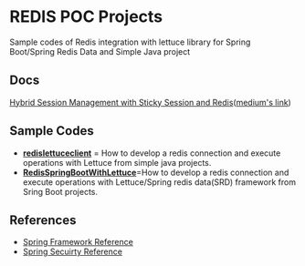 
# REDIS POC Projects

Sample codes of Redis integration with lettuce library for Spring Boot/Spring Redis Data and Simple Java project

## Docs

[Hybrid Session Management with Sticky Session and Redis](./docs/GUIDE.md)([medium's link](https://medium.com/@betul5634/hybrid-session-infrastructure-with-sticky-session-and-redis-dd5b32996d09))



## Sample Codes

* **[redislettuceclient](https://github.com/BetulAaydin/RedisPOC/tree/main/redislettuceclient)** = How to develop a redis connection and execute operations with Lettuce from simple java projects.
* **[RedisSpringBootWithLettuce](https://github.com/BetulAaydin/RedisPOC/tree/main/RedisSpringBootWithLettuce)**=How to develop a redis connection and execute operations with Lettuce/Spring redis data(SRD) framework from Sring Boot projects.




## References

* [Spring Framework Reference](https://docs.spring.io/spring-framework/docs/current/spring-framework-reference/web-reactive.html#rsocket)
* [Spring Secuirty Reference](https://docs.spring.io/spring-security/site/docs/current/reference/html/rsocket.html)


